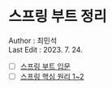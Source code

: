 # 스프링 부트 정리
Author : 최민석      
Last Edit : 2023. 7. 24.
- [ ] [스프링 부트 입문](SpringIntroduction/)
- [ ] [스프링 핵심 원리 1~2](SpringCorePrinciple1to2/)
